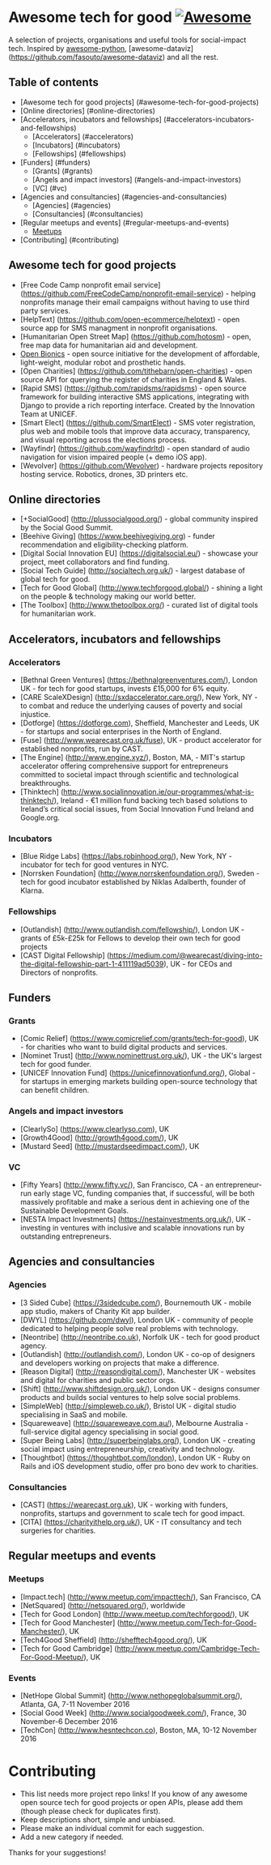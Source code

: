 # Awesome tech for good [![Awesome](https://cdn.rawgit.com/sindresorhus/awesome/d7305f38d29fed78fa85652e3a63e154dd8e8829/media/badge.svg)](https://github.com/sindresorhus/awesome)

A selection of projects, organisations and useful tools for social-impact tech. Inspired by [awesome-python](https://github.com/vinta/awesome-python), [awesome-dataviz] (https://github.com/fasouto/awesome-dataviz) and all the rest.

## Table of contents
- [Awesome tech for good projects] (#awesome-tech-for-good-projects)
- [Online directories] (#online-directories)
- [Accelerators, incubators and fellowships] (#accelerators-incubators-and-fellowships)
  - [Accelerators] (#accelerators)
  - [Incubators] (#incubators)
  - [Fellowships] (#fellowships)
- [Funders] (#funders)
  - [Grants] (#grants)
  - [Angels and impact investors] (#angels-and-impact-investors)
  - [VC] (#vc)
- [Agencies and consultancies] (#agencies-and-consultancies)
  - [Agencies] (#agencies)
  - [Consultancies] (#consultancies)
- [Regular meetups and events] (#regular-meetups-and-events)
  - [Meetups](#meetups)
- [Contributing] (#contributing) 


## Awesome tech for good projects
- [Free Code Camp nonprofit email service] (https://github.com/FreeCodeCamp/nonprofit-email-service) - helping nonprofits manage their email campaigns without having to use third party services.
- [HelpText] (https://github.com/open-ecommerce/helptext) - open source app for SMS managment in nonprofit organisations.
- [Humanitarian Open Street Map] (https://github.com/hotosm) - open, free map data for humanitarian aid and development.
- [Open Bionics](https://github.com/OpenBionics) - open source initiative for the development of affordable, light-weight, modular robot and prosthetic hands.
- [Open Charities] (https://github.com/tithebarn/open-charities) - open source API for querying the register of charities in England & Wales.
- [Rapid SMS] (https://github.com/rapidsms/rapidsms) - open source framework for building interactive SMS applications, integrating with Django to provide a rich reporting interface. Created by the Innovation Team at UNICEF.
- [Smart Elect] (https://github.com/SmartElect) - SMS voter registration, plus web and mobile tools that improve data accuracy, transparency, and visual reporting across the elections process.
- [Wayfindr] (https://github.com/wayfindrltd) - open standard of audio navigation for vision impaired people (+ demo iOS app).
- [Wevolver] (https://github.com/Wevolver) - hardware projects repository hosting service. Robotics, drones, 3D printers etc.


## Online directories 
- [+SocialGood] (http://plussocialgood.org/) - global community inspired by the Social Good Summit.
- [Beehive Giving] (https://www.beehivegiving.org) - funder recommendation and eligibility-checking platform.
- [Digital Social Innovation EU] (https://digitalsocial.eu/) - showcase your project, meet collaborators and find funding.
- [Social Tech Guide] (http://socialtech.org.uk/) - largest database of global tech for good.
- [Tech for Good Global] (http://www.techforgood.global/) - shining a light on the people & technology making our world better.
- [The Toolbox] (http://www.thetoolbox.org/) - curated list of digital tools for humanitarian work.


## Accelerators, incubators and fellowships

### Accelerators
- [Bethnal Green Ventures] (https://bethnalgreenventures.com/), London UK  - for tech for good startups, invests £15,000 for 6% equity.
- [CARE ScaleXDesign] (http://sxdaccelerator.care.org/), New York, NY - to combat and reduce the underlying causes of poverty and social injustice.
- [Dotforge] (https://dotforge.com), Sheffield, Manchester and Leeds, UK  - for startups and social enterprises in the North of England.
- [Fuse] (http://www.wearecast.org.uk/fuse), UK - product accelerator for established nonprofits, run by CAST.
- [The Engine] (http://www.engine.xyz/), Boston, MA, - MIT's startup accelerator offering comprehensive support for entrepreneurs committed to societal impact through scientific and technological breakthroughs.
- [Thinktech] (http://www.socialinnovation.ie/our-programmes/what-is-thinktech/), Ireland - €1 million fund backing tech based solutions to Ireland’s critical social issues, from Social Innovation Fund Ireland and Google.org.

### Incubators
- [Blue Ridge Labs] (https://labs.robinhood.org/), New York, NY - incubator for tech for good ventures in NYC.
- [Norrsken Foundation] (http://www.norrskenfoundation.org/), Sweden - tech for good incubator established by Niklas Adalberth, founder of Klarna. 

### Fellowships
- [Outlandish] (http://www.outlandish.com/fellowship/), London UK - grants of £5k-£25k for Fellows to develop their own tech for good projects
- [CAST Digital Fellowship] (https://medium.com/@wearecast/diving-into-the-digital-fellowship-part-1-411119ad5039), UK - for CEOs and Directors of nonprofits.


## Funders

### Grants
- [Comic Relief] (https://www.comicrelief.com/grants/tech-for-good), UK - for charities who want to build digital products and services.
- [Nominet Trust] (http://www.nominettrust.org.uk/), UK - the UK's largest tech for good funder.
- [UNICEF Innovation Fund] (https://unicefinnovationfund.org/), Global - for startups in emerging markets building open-source technology that can benefit children.

### Angels and impact investors
- [ClearlySo] (https://www.clearlyso.com), UK
- [Growth4Good] (http://growth4good.com/), UK
- [Mustard Seed] (http://mustardseedimpact.com/), UK

### VC
- [Fifty Years] (http://www.fifty.vc/), San Francisco, CA - an entrepreneur-run early stage VC, funding companies that, if successful, will be both massively profitable and make a serious dent in achieving one of the Sustainable Development Goals.
- [NESTA Impact Investments] (https://nestainvestments.org.uk/), UK - investing in ventures with inclusive and scalable innovations run by outstanding entrepreneurs.


## Agencies and consultancies

### Agencies
- [3 Sided Cube] (https://3sidedcube.com/), Bournemouth UK - mobile app studio, makers of Charity Kit app builder.
- [DWYL] (https://github.com/dwyl), London UK - community of people dedicated to helping people solve real problems with technology.
- [Neontribe] (http://neontribe.co.uk), Norfolk UK - tech for good product agency.
- [Outlandish] (http://outlandish.com/), London UK - co-op of designers and developers working on projects that make a difference.
- [Reason Digital] (http://reasondigital.com/), Manchester UK - websites and digital for charities and public sector orgs.
- [Shift] (http://www.shiftdesign.org.uk/), London UK  - designs consumer products and builds social ventures to help solve social problems.
- [SimpleWeb] (http://simpleweb.co.uk/), Bristol UK - digital studio specialising in SaaS and mobile.
- [Squareweave] (http://squareweave.com.au/), Melbourne Australia - full-service digital agency specialising in social good.
- [Super Being Labs] (http://superbeinglabs.org/), London UK - creating social impact using entrepreneurship, creativity and technology.
- [Thoughtbot] (https://thoughtbot.com/london), London UK - Ruby on Rails and iOS development studio, offer pro bono dev work to charities.

### Consultancies
- [CAST] (https://wearecast.org.uk), UK - working with funders, nonprofits, startups and government to scale tech for good impact.
- [CITA] (https://charityithelp.org.uk/), UK - IT consultancy and tech surgeries for charities. 


## Regular meetups and events

### Meetups
- [Impact.tech] (http://www.meetup.com/impacttech/), San Francisco, CA
- [NetSquared] (http://netsquared.org/), worldwide
- [Tech for Good London] (http://www.meetup.com/techforgood/), UK
- [Tech for Good Manchester] (http://www.meetup.com/Tech-for-Good-Manchester/), UK
- [Tech4Good Sheffield] (http://shefftech4good.org/), UK
- [Tech for Good Cambridge] (http://www.meetup.com/Cambridge-Tech-For-Good-Meetup/), UK

### Events
- [NetHope Global Summit] (http://www.nethopeglobalsummit.org/), Atlanta, GA, 7-11 November 2016
- [Social Good Week] (http://www.socialgoodweek.com/), France, 30 November-6 December 2016
- [TechCon] (http://www.hesntechcon.co), Boston, MA, 10-12 November 2016

# Contributing

- This list needs more project repo links! If you know of any awesome open source tech for good projects or open APIs, please add them (though please check for duplicates first).
- Keep descriptions short, simple and unbiased.
- Please make an individual commit for each suggestion.
- Add a new category if needed.

Thanks for your suggestions!

